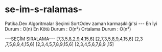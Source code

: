 # se-im-s-ralamas-
Patika.Dev Algoritmalar Seçimi SortOdev
zaman karmaşıklığı'si --- En İyi Durum : O(n) En Kötü Durum : O(n²) Ortalama Durum : O(n²)

---SEÇİM SIRALAMA--- [7,3,5,8,2,9,4,15,6] [2,7,3,5,8,9,4,15,6] [2,3 ,7,5,8,9,4,15,6] [2,3,4,5,7,8,9,15,6] [2,3,4,5,6,7,8,9 ,15]
